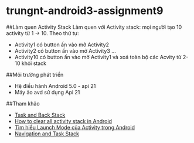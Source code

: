 # trungnt-android3-assignment9

##Làm quen Activity Stack
Làm quen với Activity stack: mọi người tạo 10 activity từ 1 -> 10. 
Theo thứ tự:
- Activity1 có button ấn vào mở Activity2
- Activity2 có button ấn vào mở Activity3
...
- Activity10 có button ấn vào mở Activity1 và xoá toàn bộ các Acvity từ 2-10 khỏi stack

##Môi trường phát triển
+ Hệ điều hành Android 5.0 - api 21
+ Máy ảo avd sử dụng Api 21


##Tham khảo
+ [Task and Back Stack](http://developer.android.com/guide/components/tasks-and-back-stack.html)
+ [How to clear all activity stack in Android](http://tips.androidhive.info/2013/10/how-to-clear-all-activity-stack-in-android/)
+ [Tìm hiểu Launch Mode của Activity trong Android](https://inthecheesefactory.com/blog/understand-android-activity-launchmode/en)
+ [Navigation and Task Stack](https://guides.codepath.com/android/Navigation-and-Task-Stacks)


